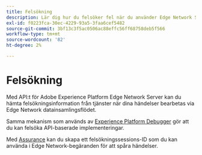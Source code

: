 ```yaml
---
title: Felsökning
description: Lär dig hur du felsöker fel när du använder Edge Network Server API.
exl-id: f0223fca-30ec-4229-93a5-3faa6cef5482
source-git-commit: 3bf13c3f5ac0506ac88effc56ff68758deb5f566
workflow-type: tm+mt
source-wordcount: '82'
ht-degree: 2%

---
```



# Felsökning

Med API:t för Adobe Experience Platform Edge Network Server kan du hämta felsökningsinformation från tjänster när dina händelser bearbetas via Edge Network datainsamlingsflödet.

Samma mekanism som används av [Experience Platform Debugger](https://experienceleague.adobe.com/docs/debugger-learn/tutorials/experience-platform-debugger/introduction-to-the-experience-platform-debugger.html) gör att du kan felsöka API-baserade implementeringar.

Med [Assurance](../assurance/home.md) kan du skapa ett felsökningssessions-ID som du kan använda i Edge Network-begäranden för att spåra händelser.
